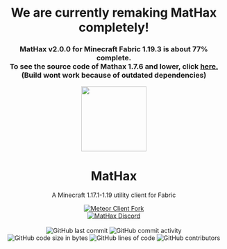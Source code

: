 <h1 align="center">
  We are currently remaking MatHax completely!
</h1>
<h3 align="center">
  MatHax v2.0.0 for Minecraft Fabric 1.19.3 is about 77% complete.<br>
  To see the source code of Mathax 1.7.6 and lower, click <a href="https://github.com/MatHax/Client/tree/1.19">here.</a> (Build wont work because of outdated dependencies)
</h3>
<div align="center">
  <img src="https://mathaxclient.xyz/resources/images/icons/icon.png" width="150" height="150">
</div>

<h1 align="center">
  MatHax
</h1>

<p align="center">
    A Minecraft 1.17.1-1.19 utility client for Fabric
</p>

<div align="center">
    <a href="https://meteorclient.com"><img src="https://img.shields.io/badge/Meteor%20Client-Fork-e64c65" alt="Meteor Client Fork"></a>
    <br>
    <a href="https://mathaxclient.xyz/Discord"><img src="https://img.shields.io/discord/823286525402939402?logo=discord" alt="MatHax Discord"/></a>
    <br><br>
    <img src="https://img.shields.io/github/last-commit/MatHax/Client" alt="GitHub last commit"/>
    <img src="https://img.shields.io/github/commit-activity/w/MatHax/Client" alt="GitHub commit activity"/>
    <br>
    <img src="https://img.shields.io/github/languages/code-size/MatHax/Client" alt="GitHub code size in bytes"/>
    <img src="https://tokei.rs/b1/github/MatHax/Client" alt="GitHub lines of code"/>
    <img src="https://img.shields.io/github/contributors/MatHax/Client" alt="GitHub contributors"/>
</div>
